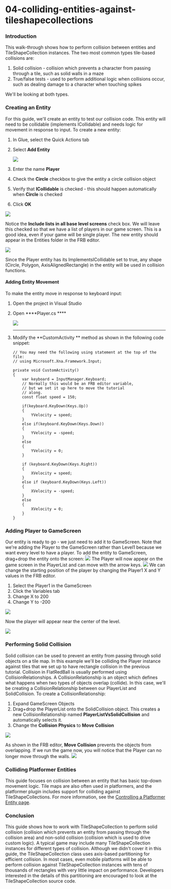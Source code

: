 # 04-colliding-entities-against-tileshapecollections

### Introduction

This walk-through shows how to perform collision between entities and TileShapeCollection  instances. The two most common types tile-based collisions are:

1. Solid collision - collision which prevents a character from passing through a tile, such as solid walls in a maze
2. True/false tests - used to perform additional logic when  collisions occur, such as dealing damage to a character when touching spikes

We'll be looking at both types.

### Creating an Entity

For this guide, we'll create an entity to test our collision code. This entity will need to be collidable (implements ICollidable) and needs logic for movement in response to input. To create a new entity:

1. In Glue, select the Quick Actions tab
2.  Select **Add Entity**

    ![](../../../../media/2021-02-img\_603160c08e65a.png)
3. Enter the name **Player**
4. Check the **Circle** checkbox to give the entity a circle collision object
5. Verify that **ICollidable** is checked - this should happen automatically when **Circle** is checked
6. Click **OK**

![](../../../../media/2021-02-img\_60316693e8c55.png)

Notice the **Include lists in all base level screens** check box. We will leave this checked so that we have a list of players in our game screen. This is a good idea, even if your game will be single player. The new entity should appear in the Entities folder in the FRB editor.

![](../../../../media/2018-04-img\_5adb4ebc01113.png)

Since the Player entity has its ImplementsICollidable set to true, any shape (Circle, Polygon, AxisAlignedRectangle) in the entity will be used in collision functions.

#### Adding Entity Movement

To make the entity move in response to keyboard input:

1. Open the project in Visual Studio
2.  Open \*\*\*\*Player.cs \*\*\*\*

    ![](../../../../media/2021-02-img\_6031701d1758d.png)

    ***
3.  Modify the \*\*CustomActivity \*\* method as shown in the following code snippet:

    ```lang:c#
    // You may need the following using statement at the top of the file:
    // using Microsoft.Xna.Framework.Input;

    private void CustomActivity()
    {
        var keyboard = InputManager.Keyboard;
        // Normally this would be an FRB editor variable,
        // but we set it up here to move the tutorial
        // along.
        const float speed = 150;

        if(keyboard.KeyDown(Keys.Up))
        {
            YVelocity = speed;
        }
        else if(keyboard.KeyDown(Keys.Down))
        {
            YVelocity = -speed;
        }
        else
        {
            YVelocity = 0;
        }

        if (keyboard.KeyDown(Keys.Right))
        {
            XVelocity = speed;
        }
        else if (keyboard.KeyDown(Keys.Left))
        {
            XVelocity = -speed;
        }
        else
        {
            XVelocity = 0;
        }
    }
    ```

### Adding Player to GameScreen

Our entity is ready to go - we just need to add it to GameScreen. Note that we're adding the Player to the GameScreen rather than Level1 because we want every level to have a player. To add the entity to GameScreen, drag+drop the entity onto the screen: [![](../../../../media/2016-08-2021\_February\_20\_135021.gif)](../../../../media/2016-08-2021\_February\_20\_135021.gif) The Player will now appear on the game screen in the PlayerList and can move with the arrow keys. [![](../../../../media/2016-08-2021\_February\_20\_131426.gif)](../../../../media/2016-08-2021\_February\_20\_131426.gif) We can change the starting position of the player by changing the Player1 X and Y values in the FRB editor.

1. Select the Player1 in the GameScreen
2. Click the Variables tab
3. Change X to 200
4. Change Y to -200

![](../../../../media/2021-02-img\_603171273de31.png)

Now the player will appear near the center of the level.

![](../../../../media/2021-02-img\_6031714ab082d.png)

### Performing Solid Collision

Solid collision can be used to prevent an entity from passing through solid objects on a tile map. In this example we'll be colliding the Player instance against tiles that we set up to have rectangle collision in the previous tutorial. Collision in FlatRedBall is usually performed using CollisionRelationships. A CollisionRelationship is an object which defines what happens when two types of objects overlap (collide). In this case, we'll be creating a CollisionRelationship between our PlayerList and SolidCollision. To create a CollisionRelationship:

1. Expand GameScreen Objects
2. Drag+drop the PlayerList onto the SolidCollision object. This creates a new CollisionRelationship named **PlayerListVsSolidCollision** and automatically selects it.
3. Change the **Collision Physics** to **Move Collision**

[![](../../../../media/2016-08-2021\_February\_20\_131433.gif)](../../../../media/2016-08-2021\_February\_20\_131433.gif)

As shown in the FRB editor, **Move Collision** prevents the objects from overlapping. If we run the game now, you will notice that the Player can no longer move through the walls. [![](../../../../media/2016-08-2021\_February\_20\_133236.gif)](../../../../media/2016-08-2021\_February\_20\_133236.gif)

### Colliding Platformer Entities

This guide focuses on collision between an entity that has basic top-down movement logic. Tile maps are also often used in platformers, and the platformer plugin includes support for colliding against TileShapeCollections. For more information, see the [Controlling a Platformer Entity page](../../platformer-plugin/03-controlling-a-platformer-entity.md).

### Conclusion

This guide shows how to work with TileShapeCollection  to perform solid collision (collision which prevents an entity from passing through the collision area) and non-solid collision (collision which is used to drive custom logic). A typical game may include many TileShapeCollection  instances for different types of collision. Although we didn't cover it in this guide, the TileShapeCollection class uses axis-based partitioning for efficient collision. In most cases, even mobile platforms will be able to perform collision against TileShapeCollection  instances with tens of thousands of rectangles with very little impact on performance. Developers interested in the details of this partitioning are encouraged to look at the TileShapeCollection  source code.
